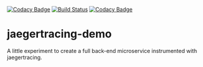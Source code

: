 [![Codacy Badge](https://api.codacy.com/project/badge/Grade/e6c028039dc54faf94b81b4853f9fccb)](https://app.codacy.com/app/sagrath23/jaegertracing-demo?utm_source=github.com&utm_medium=referral&utm_content=sagrath23/jaegertracing-demo&utm_campaign=Badge_Grade_Settings)
[![Build Status](https://travis-ci.org/sagrath23/jaegertracing-demo.svg?branch=master)](https://travis-ci.org/sagrath23/jaegertracing-demo)
[![Codacy Badge](https://api.codacy.com/project/badge/Grade/3f4830aebb174c138da2e29c3e472305)](https://www.codacy.com/app/sagrath23/jaegertracing-demo?utm_source=github.com&amp;utm_medium=referral&amp;utm_content=sagrath23/jaegertracing-demo&amp;utm_campaign=Badge_Grade)
# jaegertracing-demo

A little experiment to create a full back-end microservice instrumented with jaegertracing.
